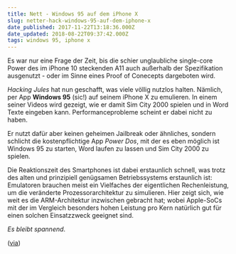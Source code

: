 ```yaml
---
title: Nett - Windows 95 auf dem iPhone X
slug: netter-hack-windows-95-auf-dem-iphone-x
date_published: 2017-11-22T13:18:36.000Z
date_updated: 2018-08-22T09:37:42.000Z
tags: windows 95, iphone x
---
```


Es war nur eine Frage der Zeit, bis die schier unglaubliche single-core Power des im iPhone 10 steckenden A11 auch außerhalb der Spezifikation ausgenutzt - oder im Sinne eines Proof of Conecepts dargeboten wird. 

*Hacking Jules* hat nun geschafft, was viele völlig nutzlos halten. Nämlich, per App **Windows 95** (sic!) auf seinem iPhone X zu emulieren. In einem seiner Videos wird gezeigt, wie er damit Sim City 2000 spielen und in Word Texte eingeben kann. Performanceprobleme scheint er dabei nicht zu haben.

Er nutzt dafür aber keinen geheimen Jailbreak oder ähnliches, sondern schlicht die kostenpflichtige App *Power Dos*, mit der es eben möglich ist Windows 95 zu starten, Word laufen zu lassen und Sim City 2000 zu spielen.

Die Reaktionszeit des Smartphones ist dabei erstaunlich schnell, was trotz des alten und prinzipiell genügsamen Betriebssystems erstaunlich ist: Emulatoren brauchen meist ein Vielfaches der eigentlichen Rechenleistung, um die veränderte Prozessorarchitektur zu simulieren. Hier zeigt sich, wie weit es die ARM-Architektur inzwischen gebracht hat; wobei Apple-SoCs mit der im Vergleich besonders hohen Leistung pro Kern natürlich gut für einen solchen Einsatzzweck geeignet sind.

*Es bleibt spannend*.

([via](http://www.pcgameshardware.de/iPhone-Serie-Smartphone-216880/News/Windows-95-Word-Sim-City-Emulator-1244054/))
